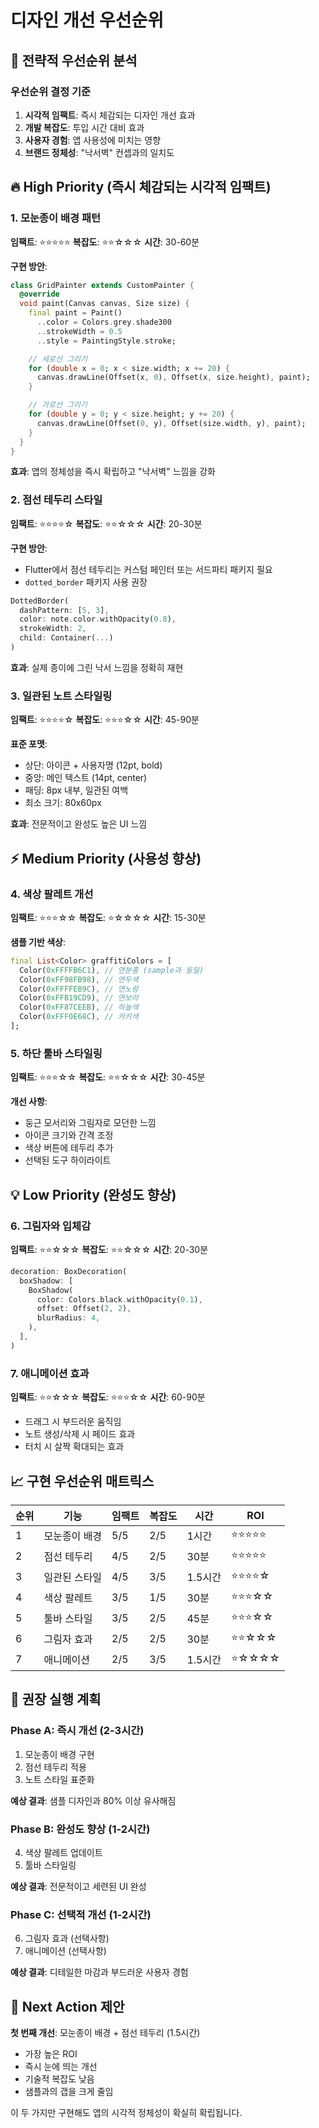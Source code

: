 # 디자인 개선 우선순위

## 🎯 전략적 우선순위 분석

### 우선순위 결정 기준
1. **시각적 임팩트**: 즉시 체감되는 디자인 개선 효과
2. **개발 복잡도**: 투입 시간 대비 효과
3. **사용자 경험**: 앱 사용성에 미치는 영향
4. **브랜드 정체성**: "낙서벽" 컨셉과의 일치도

## 🔥 High Priority (즉시 체감되는 시각적 임팩트)

### 1. 모눈종이 배경 패턴
**임팩트**: ⭐⭐⭐⭐⭐
**복잡도**: ⭐⭐☆☆☆
**시간**: 30-60분

**구현 방안**:
```dart
class GridPainter extends CustomPainter {
  @override
  void paint(Canvas canvas, Size size) {
    final paint = Paint()
      ..color = Colors.grey.shade300
      ..strokeWidth = 0.5
      ..style = PaintingStyle.stroke;

    // 세로선 그리기
    for (double x = 0; x < size.width; x += 20) {
      canvas.drawLine(Offset(x, 0), Offset(x, size.height), paint);
    }

    // 가로선 그리기
    for (double y = 0; y < size.height; y += 20) {
      canvas.drawLine(Offset(0, y), Offset(size.width, y), paint);
    }
  }
}
```

**효과**: 앱의 정체성을 즉시 확립하고 "낙서벽" 느낌을 강화

### 2. 점선 테두리 스타일
**임팩트**: ⭐⭐⭐⭐☆
**복잡도**: ⭐⭐☆☆☆
**시간**: 20-30분

**구현 방안**:
- Flutter에서 점선 테두리는 커스텀 페인터 또는 서드파티 패키지 필요
- `dotted_border` 패키지 사용 권장

```dart
DottedBorder(
  dashPattern: [5, 3],
  color: note.color.withOpacity(0.8),
  strokeWidth: 2,
  child: Container(...)
)
```

**효과**: 실제 종이에 그린 낙서 느낌을 정확히 재현

### 3. 일관된 노트 스타일링
**임팩트**: ⭐⭐⭐⭐☆
**복잡도**: ⭐⭐⭐☆☆
**시간**: 45-90분

**표준 포맷**:
- 상단: 아이콘 + 사용자명 (12pt, bold)
- 중앙: 메인 텍스트 (14pt, center)
- 패딩: 8px 내부, 일관된 여백
- 최소 크기: 80x60px

**효과**: 전문적이고 완성도 높은 UI 느낌

## ⚡ Medium Priority (사용성 향상)

### 4. 색상 팔레트 개선
**임팩트**: ⭐⭐⭐☆☆
**복잡도**: ⭐☆☆☆☆
**시간**: 15-30분

**샘플 기반 색상**:
```dart
final List<Color> graffitiColors = [
  Color(0xFFFFB6C1), // 연분홍 (sample과 동일)
  Color(0xFF98FB98), // 연두색
  Color(0xFFFFEB9C), // 연노랑
  Color(0xFFB19CD9), // 연보라
  Color(0xFF87CEEB), // 하늘색
  Color(0xFFF0E68C), // 카키색
];
```

### 5. 하단 툴바 스타일링
**임팩트**: ⭐⭐⭐☆☆
**복잡도**: ⭐⭐☆☆☆
**시간**: 30-45분

**개선 사항**:
- 둥근 모서리와 그림자로 모던한 느낌
- 아이콘 크기와 간격 조정
- 색상 버튼에 테두리 추가
- 선택된 도구 하이라이트

## 💡 Low Priority (완성도 향상)

### 6. 그림자와 입체감
**임팩트**: ⭐⭐☆☆☆
**복잡도**: ⭐⭐☆☆☆
**시간**: 20-30분

```dart
decoration: BoxDecoration(
  boxShadow: [
    BoxShadow(
      color: Colors.black.withOpacity(0.1),
      offset: Offset(2, 2),
      blurRadius: 4,
    ),
  ],
)
```

### 7. 애니메이션 효과
**임팩트**: ⭐⭐☆☆☆
**복잡도**: ⭐⭐⭐☆☆
**시간**: 60-90분

- 드래그 시 부드러운 움직임
- 노트 생성/삭제 시 페이드 효과
- 터치 시 살짝 확대되는 효과

## 📈 구현 우선순위 매트릭스

| 순위 | 기능 | 임팩트 | 복잡도 | 시간 | ROI |
|------|------|--------|--------|------|-----|
| 1 | 모눈종이 배경 | 5/5 | 2/5 | 1시간 | ⭐⭐⭐⭐⭐ |
| 2 | 점선 테두리 | 4/5 | 2/5 | 30분 | ⭐⭐⭐⭐⭐ |
| 3 | 일관된 스타일 | 4/5 | 3/5 | 1.5시간 | ⭐⭐⭐⭐☆ |
| 4 | 색상 팔레트 | 3/5 | 1/5 | 30분 | ⭐⭐⭐☆☆ |
| 5 | 툴바 스타일 | 3/5 | 2/5 | 45분 | ⭐⭐⭐☆☆ |
| 6 | 그림자 효과 | 2/5 | 2/5 | 30분 | ⭐⭐☆☆☆ |
| 7 | 애니메이션 | 2/5 | 3/5 | 1.5시간 | ⭐☆☆☆☆ |

## 🎯 권장 실행 계획

### Phase A: 즉시 개선 (2-3시간)
1. 모눈종이 배경 구현
2. 점선 테두리 적용
3. 노트 스타일 표준화

**예상 결과**: 샘플 디자인과 80% 이상 유사해짐

### Phase B: 완성도 향상 (1-2시간)
4. 색상 팔레트 업데이트
5. 툴바 스타일링

**예상 결과**: 전문적이고 세련된 UI 완성

### Phase C: 선택적 개선 (1-2시간)
6. 그림자 효과 (선택사항)
7. 애니메이션 (선택사항)

**예상 결과**: 디테일한 마감과 부드러운 사용자 경험

## 🚀 Next Action 제안

**첫 번째 개선**: 모눈종이 배경 + 점선 테두리 (1.5시간)
- 가장 높은 ROI
- 즉시 눈에 띄는 개선
- 기술적 복잡도 낮음
- 샘플과의 갭을 크게 줄임

이 두 가지만 구현해도 앱의 시각적 정체성이 확실히 확립됩니다.